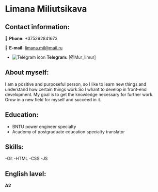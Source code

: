 # Limana Miliutsikava

## Contact information:

:iphone: **Phone:** +375292841673

:email: **E-mail:** limana.mil@mail.ru

- ![Telegram icon](/telegram-icon.png) **Telegram:** [@Mur_limur]

## About myself:

I am a positive and purposeful person, so I like to learn new things and understand how certain things work.So I whant to develop in front-end development. My goal is to get the knowledge necessary for further work. Grow in a new field for myself and succeed in it.

## Education: 
- BNTU power engineer specialty
- Academy of postgraduate education specialty translator

## Skills:

-Git
-HTML
-CSS
-JS

## English lavel:

**A2**


[def]: https://t.me/Mur_limur